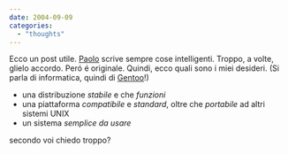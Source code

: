 ```yaml
---
date: 2004-09-09
categories: 
  - "thoughts"
---
```


Ecco un post utile. [Paolo](http://tina.polito.it/~axa/wordpress/archives/2004/09/02/vorrei-vorrei/) scrive sempre cose intelligenti. Troppo, a volte, glielo accordo. Peró é originale. Quindi, ecco quali sono i miei desideri. (Si parla di informatica, quindi di [Gentoo](http://www.gentoo.org)!)

- una distribuzione _stabile_ e che _funzioni_
- una piattaforma _compatibile_ e _standard_, oltre che _portabile_ ad altri sistemi UNIX
- un sistema _semplice da usare_

secondo voi chiedo troppo?

